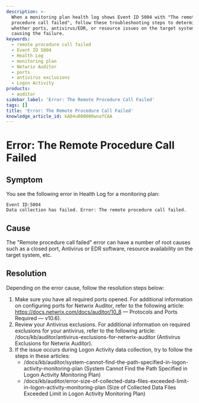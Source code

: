 ```yaml
---
description: >-
  When a monitoring plan health log shows Event ID 5004 with "The remote
  procedure call failed", follow these troubleshooting steps to determine
  whether ports, antivirus/EDR, or resource issues on the target system are
  causing the failure.
keywords:
  - remote procedure call failed
  - Event ID 5004
  - Health Log
  - monitoring plan
  - Netwrix Auditor
  - ports
  - antivirus exclusions
  - Logon Activity
products:
  - auditor
sidebar_label: 'Error: The Remote Procedure Call Failed'
tags: []
title: 'Error: The Remote Procedure Call Failed'
knowledge_article_id: kA04u000000wnofCAA
---
```


# Error: The Remote Procedure Call Failed

## Symptom

You see the following error in Health Log for a monitoring plan:

```
Event ID:5004
Data collection has failed. Error: The remote procedure call failed.
```

## Cause

The "Remote procedure call failed" error can have a number of root causes such as a closed port, Antivirus or EDR software, resource availability on the target system, etc.

## Resolution

Depending on the error cause, follow the resolution steps below:

1. Make sure you have all required ports opened. For additional information on configuring ports for Netwrix Auditor, refer to the following article: https://docs.netwrix.com/docs/auditor/10_8 — Protocols and Ports Required — v10.6).
2. Review your Antivirus exclusions. For additional information on required exclusions for your antivirus, refer to the following article: /docs/kb/auditor/antivirus-exclusions-for-netwrix-auditor (Antivirus Exclusions for Netwrix Auditor).
3. If the issue occurs during Logon Activity data collection, try to follow the steps in these articles:
   - /docs/kb/auditor/system-cannot-find-the-path-specified-in-logon-activity-monitoring-plan (System Cannot Find the Path Specified in Logon Activity Monitoring Plan)
   - /docs/kb/auditor/error-size-of-collected-data-files-exceeded-limit-in-logon-activity-monitoring-plan (Size of Collected Data Files Exceeded Limit in Logon Activity Monitoring Plan)
